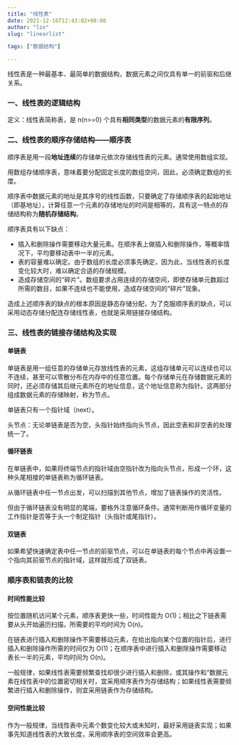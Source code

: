 ```yaml
---
title: "线性表"
date: 2021-12-16T12:43:02+08:00
author: "lzx"
slug: "linearlist"

tags: ["数据结构"]

---
```


线性表是一种最基本、最简单的数据结构，数据元素之间仅具有单一的前驱和后继关系。

### 一、线性表的逻辑结构

定义：线性表简称表，是 n(n>=0) 个具有**相同类型**的数据元素的**有限序列**。

### 二、线性表的顺序存储结构——顺序表

顺序表是用一段**地址连续**的存储单元依次存储线性表的元素。通常使用数组实现。

用数组存储顺序表，意味着要分配固定长度的数组空间，因此，必须确定数组的长度。

顺序表中数据元素的地址是其序号的线性函数，只要确定了存储顺序表的起始地址（即基地址），计算任意一个元素的存储地址的时间是相等的，具有这一特点的存储结构称为**随机存储结构**。

顺序表具有以下缺点：
- 插入和删除操作需要移动大量元素。在顺序表上做插入和删除操作，等概率情况下，平均要移动表中一半的元素。
- 表的容量难以确定。由于数组的长度必须事先确定，因为此，当线性表的长度变化较大时，难以确定合适的存储规模。
- 造成存储空间的“碎片”。数组要求占用连续的存储空间，即使存储单元数超过所需的数目，如果不连续也不能使用，造成存储空间的“碎片”现象。

造成上述顺序表的缺点的根本原因是静态存储分配，为了克服顺序表的缺点，可以采用动态存储分配连存储线性表，也就是采用链接存储结构。

### 三、线性表的链接存储结构及实现

#### 单链表 

单链表是用一组任意的存储单元存放线性表的元素，这组存储单元可以连续也可以不连续，甚至可以零散分布在内存中的任意位置。每个存储单元在存储数据元素的同时，还必须存储其后继元素所在的地址信息，这个地址信息称为指针。这两部分组成数据元素的存储映射，称为节点。

单链表只有一个指针域（next）。

头节点：无论单链表是否为空，头指针始终指向头节点，因此空表和非空表的处理统一了。

#### 循环链表

在单链表中，如果将终端节点的指针域由空指针改为指向头节点，形成一个环，这种头尾相接的单链表称为循环链表。

从循环链表中任一节点出发，可以扫描到其他节点，增加了链表操作的灵活性。

但由于循环链表没有明显的尾端，要格外注意循环条件。通常判断用作循环变量的工作指针是否等于头一个制定指针（头指针或尾指针）。 

#### 双链表

如果希望快速确定表中任一节点的前驱节点，可以在单链表的每个节点中再设置一个指向其前驱节点的指针域，这样就形成了双链表。

### 顺序表和链表的比较

#### 时间性能比较

按位置随机访问某个元素，顺序表更快一些，时间性能为 O(1)；相比之下链表需要从头开始遍历扫描，所需要的平均时间为 O(n)。

在链表进行插入和删除操作不需要移动元素，在给出指向某个位置的指针后，进行插入和删除操作所需的时间仅为 O(1)；在顺序表中进行插入和删除操作需要移动表长一半的元素，平均时间为 O(n)。

一般规律，如果线性表需要频繁查找却很少进行插入和删除，或其操作和“数据元素在线性表中的位置密切相关时，宜采用顺序表作为存储结构；如果线性表需要频繁进行插入和删除操作，则宜采用链表作为存储结构。

#### 空间性能比较

作为一般规律，当线性表中元素个数变化较大或未知时，最好采用链表实现；如果事先知道线性表的大致长度，采用顺序表的空间效率会更高。



